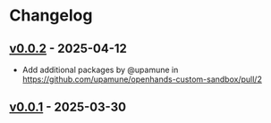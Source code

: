 # Changelog

## [v0.0.2](https://github.com/upamune/openhands-custom-sandbox/compare/v0.0.1...v0.0.2) - 2025-04-12
- Add additional packages by @upamune in https://github.com/upamune/openhands-custom-sandbox/pull/2

## [v0.0.1](https://github.com/upamune/openhands-custom-sandbox/commits/v0.0.1) - 2025-03-30
